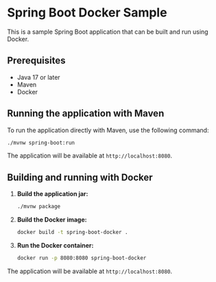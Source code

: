 # Spring Boot Docker Sample

This is a sample Spring Boot application that can be built and run using Docker.

## Prerequisites

*   Java 17 or later
*   Maven
*   Docker

## Running the application with Maven

To run the application directly with Maven, use the following command:

```bash
./mvnw spring-boot:run
```

The application will be available at `http://localhost:8080`.

## Building and running with Docker

1.  **Build the application jar:**

    ```bash
    ./mvnw package
    ```

2.  **Build the Docker image:**

    ```bash
    docker build -t spring-boot-docker .
    ```

3.  **Run the Docker container:**

    ```bash
    docker run -p 8080:8080 spring-boot-docker
    ```

The application will be available at `http://localhost:8080`. 